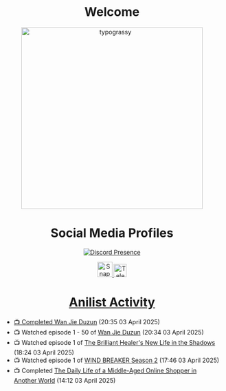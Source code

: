 <div align="center">

# Welcome
<a href="https://github.com/kawarimidoll/typograssy">
    <img alt="typograssy" src="https://typograssy.deno.dev/api?text=%E3%82%88%E3%81%86%E3%81%93%E3%81%9D%E3%81%BF%E3%81%AA%E3%81%95%E3%82%93%20-%20Sheby--&&l0=none&l1=82d9d0&l2=027353&l3=038c4c&l4=01402e&bg=none&frame=none&speed=100&comment=" width="421.99">
</a>

</div>

<div align="center">

# Social Media Profiles

[![Discord Presence](https://lanyard.cnrad.dev/api/612532963938271232)](https://discord.com/users/612532963938271232)


<a href="https://www.snapchat.com/add/a.sheby" title="Snapchat Profile">
    <img src="https://www.freepnglogos.com/uploads/snapchat-logo-png-0.png" width="35" alt="Snapchat Logo" />


<a href="https://t.me/ASheby" title="Telegram Profile">
    <img src="https://www.freepnglogos.com/uploads/telegram-logo-png-0.png" width="30" alt="Telegram Logo" />


</div>

<div align="center">

# Anilist Activity

</div>

<!-- ANILIST_ACTIVITY:start -->

-   📺 Completed [Wan Jie Duzun](https://anilist.co/anime/131929) (20:35 03 April 2025)
-   📺 Watched episode 1 - 50 of [Wan Jie Duzun](https://anilist.co/anime/131929) (20:34 03 April 2025)
-   📺 Watched episode 1 of [The Brilliant Healer's New Life in the Shadows](https://anilist.co/anime/175872) (18:24 03 April 2025)
-   📺 Watched episode 1 of [WIND BREAKER Season 2](https://anilist.co/anime/178680) (17:46 03 April 2025)
-   📺 Completed [The Daily Life of a Middle-Aged Online Shopper in Another World](https://anilist.co/anime/180292) (14:12 03 April 2025)

<!-- ANILIST_ACTIVITY:end -->
